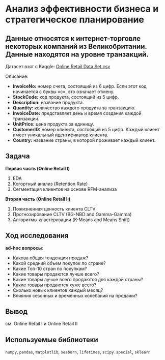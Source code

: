 # Анализ эффективности бизнеса и стратегическое планирование

## Данные относятся к интернет-торговле некоторых компаний из Великобритании. Данные находятся на уровне транзакций. 

Датасет взят с Kaggle: [Online Retail Data Set.csv](https://www.kaggle.com/datasets/ishanshrivastava28/tata-online-retail-dataset/data)

Описание:
- **InvoiceNo:** номер счета, состоящий из 6 цифр. Если этот код начинается с буквы «c», это означает отмену.
- **StockCode:** код продукта, состоящий из 5 цифр.
- **Description:** название продукта.
- **Quantity:** количество каждого продукта за транзакцию.
- **InvoiceDate:** представляет день и время создания каждой транзакции.
- **UnitPrice:** цена продукта за единицу.
- **CustomerID:** номер клиента, состоящий из 5 цифр. Каждый клиент имеет уникальный идентификатор клиента.
- **Country:** название страны, в которой проживает каждый клиент.

## Задача

**Первая часть (Online Retail I)**
1. EDA
2. Когортный анализ (Retention Rate)
3. Сегментация клиентов на основе RFM-анализа
   
**Вторая часть (Online Retail II)**  
1. Пожизненная ценность клиента CLTV
2. Прогнозирование CLTV (BG-NBD and Gamma-Gamma)
3. Алгоритмы кластеризации (K-Means and Means Shift)

 
## Ход исследования

**ad-hoc вопросы**:

- Какова общая тенденция продаж?
- Какой средний объем покупок по стране?
- Какие Топ-10 стран по покупкам?
- Какие товары продаются лучше всего?
- Какие товары лучше всего продаются для каждой страны?
- Какие товары продаются хуже всего?
- Сколько новых клиентов каждый месяц?
- Влияния сезонных и временных колебаний на продажи?


## Вывод

см. Online Retail I и Online Retail II

## Используемые библиотеки
`numpy`, `pandas`, `matplotlib`, `seaborn`, `lifetimes`, `scipy.special`, `sklearn`
